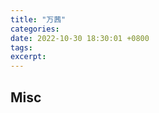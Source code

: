 ```yaml
---
title: "万茜"
categories: 
date: 2022-10-30 18:30:01 +0800
tags: 
excerpt: 
---
```













## Misc



